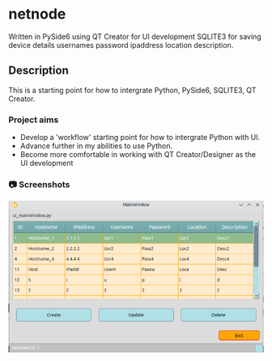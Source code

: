 # netnode

Written in PySide6 using QT Creator for UI development
SQLITE3 for saving device details usernames password ipaddress location description.

## Description

This is a starting point for how to intergrate Python, PySide6, SQLITE3, QT Creator. 

### Project aims

* Develop a 'workflow' starting point for how to intergrate Python with UI.
* Advance further in my abilities to use Python.
* Become more comfortable in working with QT Creator/Designer as the UI development

<!-- Screenshots -->
### :camera: Screenshots

<div align="center"> 
  <img src="https://github.com/jolders/netnode/blob/main/netnode_screenshot.png" alt="screenshot" />
</div>
